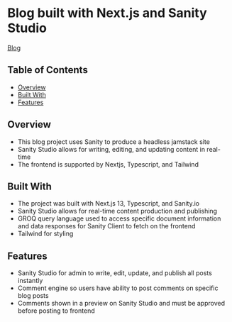 # Blog built with Next.js and Sanity Studio

[Blog](https://katlawblog.vercel.app)

## Table of Contents

- [Overview](#overview)
- [Built With](#built-with)
- [Features](#features)

## Overview

   - This blog project uses Sanity to produce a headless jamstack site
   - Sanity Studio allows for writing, editing, and updating content in real-time
   - The frontend is supported by Nextjs, Typescript, and Tailwind
   
## Built With

   - The project was built with Next.js 13, Typescript, and Sanity.io
   - Sanity Studio allows for real-time content production and publishing
   - GROQ query language used to access specific document information and data responses for Sanity Client to fetch on the        frontend
   - Tailwind for styling
   
## Features

   - Sanity Studio for admin to write, edit, update, and publish all posts instantly
   - Comment engine so users have ability to post comments on specific blog posts
   - Comments shown in a preview on Sanity Studio and must be approved before posting to frontend
